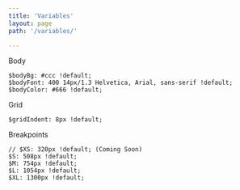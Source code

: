 ```yaml
---
title: 'Variables'
layout: page
path: '/variables/'

---
```


Body

    $bodyBg: #ccc !default;
    $bodyFont: 400 14px/1.3 Helvetica, Arial, sans-serif !default;
    $bodyColor: #666 !default;

Grid

    $gridIndent: 8px !default;

Breakpoints

    // $XS: 320px !default; (Coming Soon)
    $S: 508px !default;
    $M: 754px !default;
    $L: 1054px !default;
    $XL: 1300px !default;

